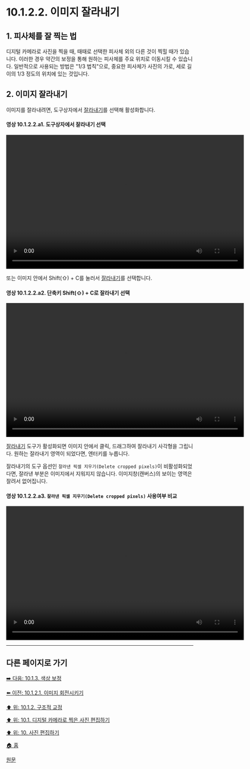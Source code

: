 # 10.1.2.2. 이미지 잘라내기
## 1. 피사체를 잘 찍는 법
디지털 카메라로 사진을 찍을 때, 때때로 선택한 피사체 외의 다른 것이 찍힐 때가 있습니다. 이러한 경우 약간의 보정을 통해 원하는 피사체를 주요 위치로 이동시킬 수 있습니다. 일반적으로 사용되는 방법은 "1/3 법칙"으로, 중요한 피사체가 사진의 가로, 세로 길이의 1/3 정도의 위치에 있는 것입니다.

## 2. 이미지 잘라내기
이미지를 잘라내려면, 도구상자에서 [잘라내기](./14-04-04-00-crop.md)를 선택해 활성화합니다. 

#### 영상 10.1.2.2.a1. 도구상자에서 잘라내기 선택
<video controls="controls" width="640" height="360" src="https://github.com/wonder13662/gimp/assets/15767104/db06a431-b124-4326-9f74-cb28dadebe11"></video>

또는 이미지 안에서 Shift(⇧) + C를 눌러서 [잘라내기](./14-04-04-00-crop.md)를 선택합니다.

#### 영상 10.1.2.2.a2. 단축키 Shift(⇧) + C로 잘라내기 선택
<video controls="controls" width="640" height="360" src="https://github.com/wonder13662/gimp/assets/15767104/5e8906df-6e39-4a9d-9af1-59665b346255"></video>

[잘라내기](./14-04-04-00-crop.md) 도구가 활성화되면 이미지 안에서 클릭, 드래그하여 잘라내기 사각형을 그립니다. 원하는 잘라내기 영역이 되었다면, 엔터키를 누릅니다.

잘라내기의 도구 옵션인 `잘라낸 픽셀 지우기(Delete cropped pixels)`이 비활성화되었다면, 잘라낸 부분은 이미지에서 지워지지 않습니다. 이미지창(캔버스)의 보이는 영역은 잘려서 없어집니다.

#### 영상 10.1.2.2.a3. `잘라낸 픽셀 지우기(Delete cropped pixels)` 사용여부 비교
<video controls="controls" width="640" height="360" src="https://github.com/wonder13662/gimp/assets/15767104/9400d3fb-45e5-4332-8b9d-f4ce9e920035"></video>

***

## 다른 페이지로 가기

[➡️ 다음: 10.1.3. 색상 보정](./10-01-03-00-improving_colors.md)

[⬅️ 이전: 10.1.2.1. 이미지 회전시키기](./10-01-02-01-rotating_an_image.md)

[⬆️ 위: 10.1.2. 구조적 교정](./10-01-02-00-improving_composition.md)

[⬆️ 위: 10.1. 디지털 카메라로 찍은 사진 편집하기](./10-01-00-working-with-digital-camera-photos.md)

[⬆️ 위: 10. 사진 편집하기](./10-00-enhancing-photographs.md)

[🏠 홈](./00-home.md)

[원문](https://docs.gimp.org/2.10/ko/gimp-imaging-photos.html#gimp-using-photography-improving)
